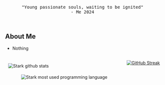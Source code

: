 <br/>
<p align="center">
    <samp>"Young passionate souls, waiting to be ignited"
    <br/>
        - Me 2024
    </samp>
</p>
<br/>

## About Me
- Nothing
<br/>
<div style="display: flex; flex-wrap: wrap; justify-content: space-around;">
  <img src="https://github-readme-stats.vercel.app/api?username=Mndvv&theme=dark&show_icons=true&hide_border=false&count_private=true" alt="Stark github stats" style="flex: 1 1 300px; max-width: 400px; margin: 10px;">
  <a href="https://git.io/streak-stats"><img src="https://streak-stats.demolab.com?user=Mndvv&theme=dark" alt="GitHub Streak" /></a>
  <img src="https://github-readme-stats.vercel.app/api/top-langs/?username=Mndvv&theme=dark&show_icons=true&hide_border=false&layout=compact" alt="Stark most used programming language" style="flex: 1 1 300px; max-width: 400px; margin: 10px;">
</div>
